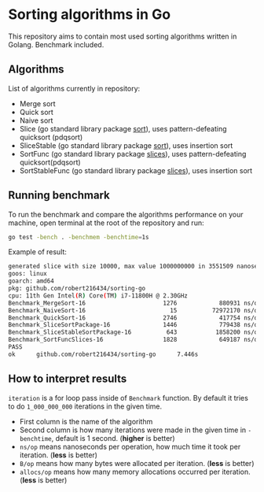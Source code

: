 # Sorting algorithms in Go

This repository aims to contain most used sorting algorithms written in Golang.
Benchmark included.

## Algorithms

List of algorithms currently in repository:

- Merge sort
- Quick sort
- Naive sort
- Slice (go standard library package [sort](https://pkg.go.dev/sort)), uses pattern-defeating quicksort (pdqsort)
- SliceStable (go standard library package [sort](https://pkg.go.dev/sort)), uses insertion sort
- SortFunc (go standard library package [slices](https://pkg.go.dev/slices)), uses pattern-defeating quicksort(pdqsort)
- SortStableFunc (go standard library package [slices](https://pkg.go.dev/slices)), uses insertion sort

## Running benchmark

To run the benchmark and compare the algorithms performance on your machine, open terminal at the root of the repository and run:

```bash
go test -bench . -benchmem -benchtime=1s
```

Example of result:

```bash
generated slice with size 10000, max value 1000000000 in 3551509 nanoseconds / 3 milliseconds
goos: linux
goarch: amd64
pkg: github.com/robert216434/sorting-go
cpu: 11th Gen Intel(R) Core(TM) i7-11800H @ 2.30GHz
Benchmark_MergeSort-16                      1276            880931 ns/op         1194630 B/op      10000 allocs/op
Benchmark_NaiveSort-16                        15          72972170 ns/op           81920 B/op          1 allocs/op
Benchmark_QuickSort-16                      2746            417754 ns/op           81920 B/op          1 allocs/op
Benchmark_SliceSortPackage-16               1446            779438 ns/op           81976 B/op          3 allocs/op
Benchmark_SliceStableSortPackage-16          643           1858200 ns/op           81976 B/op          3 allocs/op
Benchmark_SortFuncSlices-16                 1828            649187 ns/op           81920 B/op          1 allocs/op
PASS
ok      github.com/robert216434/sorting-go      7.446s
```

## How to interpret results

`iteration` is a for loop pass inside of `Benchmark` function. By default it tries to do `1_000_000_000` iterations in the given time.

- First column is the name of the algorithm
- Second column is how many iterations were made in the given time in `-benchtime`, default is 1 second. (**higher** is better)
- `ns/op` means nanoseconds per operation, how much time it took per iteration. (**less** is better)
- `B/op` means how many bytes were allocated per iteration. (**less** is better)
- `allocs/op` means how many memory allocations occurred per iteration. (**less** is better)
